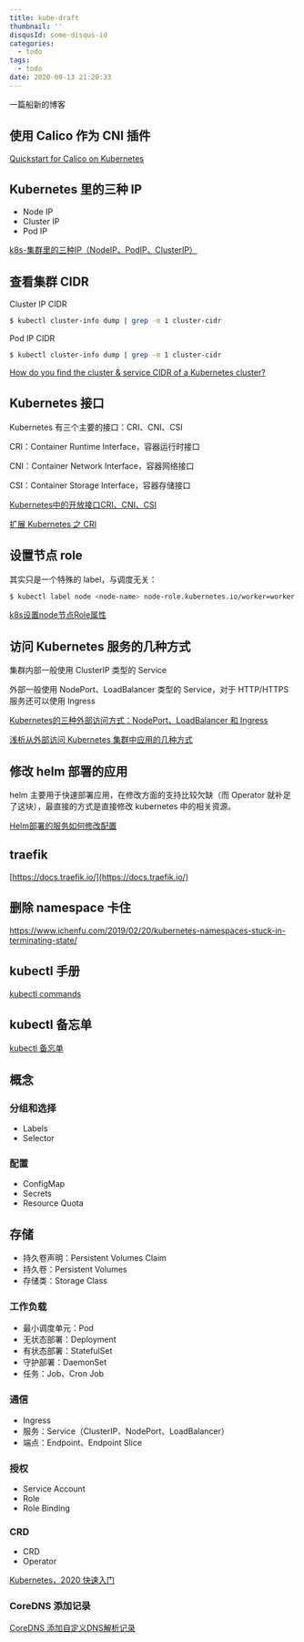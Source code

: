 ```yaml
---
title: kube-draft
thumbnail: ''
disqusId: some-disqus-id
categories:
  - todo
tags:
  - todo
date: 2020-09-13 21:20:33
---
```


一篇船新的博客

<!-- more -->

## 使用 Calico 作为 CNI 插件

[Quickstart for Calico on Kubernetes](https://docs.projectcalico.org/getting-started/kubernetes/quickstart)

## Kubernetes 里的三种 IP

- Node IP
- Cluster IP
- Pod IP

[k8s-集群里的三种IP（NodeIP、PodIP、ClusterIP）](https://blog.csdn.net/qq_21187515/article/details/101363521)

##  查看集群 CIDR

Cluster IP CIDR

```bash
$ kubectl cluster-info dump | grep -m 1 cluster-cidr 
```

Pod IP CIDR

```bash
$ kubectl cluster-info dump | grep -m 1 cluster-cidr
```

[How do you find the cluster & service CIDR of a Kubernetes cluster?
](https://stackoverflow.com/questions/44190607/how-do-you-find-the-cluster-service-cidr-of-a-kubernetes-cluster)

## Kubernetes 接口

Kubernetes 有三个主要的接口：CRI、CNI、CSI

CRI：Container Runtime Interface，容器运行时接口

CNI：Container Network Interface，容器网络接口

CSI：Container Storage Interface，容器存储接口

[Kubernetes中的开放接口CRI、CNI、CSI](https://zhuanlan.zhihu.com/p/33390023)

[扩展 Kubernetes 之 CRI](https://zhuanlan.zhihu.com/p/33390023)

## 设置节点 role

其实只是一个特殊的 label，与调度无关：

```bash
$ kubectl label node <node-name> node-role.kubernetes.io/worker=worker
```

[k8s设置node节点Role属性](https://docs.lvrui.io/2018/11/01/k8s%E8%AE%BE%E7%BD%AEnode%E8%8A%82%E7%82%B9Role%E5%B1%9E%E6%80%A7/)

## 访问 Kubernetes 服务的几种方式

集群内部一般使用 ClusterIP 类型的 Service

外部一般使用 NodePort、LoadBalancer 类型的 Service，对于 HTTP/HTTPS 服务还可以使用 Ingress

[Kubernetes的三种外部访问方式：NodePort、LoadBalancer 和 Ingress](http://dockone.io/article/4884)

[浅析从外部访问 Kubernetes 集群中应用的几种方式](https://juejin.im/post/6844903654391021581)

## 修改 helm 部署的应用

helm 主要用于快速部署应用，在修改方面的支持比较欠缺（而 Operator 就补足了这块），最直接的方式是直接修改 kubernetes 中的相关资源。

[Helm部署的服务如何修改配置](https://blog.csdn.net/boling_cavalry/article/details/105004586)

## traefik

[https://docs.traefik.io/](https://docs.traefik.io/)

## 删除 namespace 卡住

https://www.ichenfu.com/2019/02/20/kubernetes-namespaces-stuck-in-terminating-state/

## kubectl 手册

[kubectl commands](https://kubernetes.io/docs/reference/generated/kubectl/kubectl-commands)

## kubectl 备忘单

[kubectl 备忘单](https://kubernetes.io/zh/docs/reference/kubectl/cheatsheet/#kubectl-%E8%87%AA%E5%8A%A8%E8%A1%A5%E5%85%A8)

## 概念

### 分组和选择

- Labels
- Selector

### 配置 

- ConfigMap 
- Secrets
- Resource Quota

## 存储

- 持久卷声明：Persistent Volumes Claim
- 持久卷：Persistent Volumes 
- 存储类：Storage Class

### 工作负载

- 最小调度单元：Pod
- 无状态部署：Deployment
- 有状态部署：StatefulSet
- 守护部署：DaemonSet
- 任务：Job、Cron Job

### 通信

- Ingress  
- 服务：Service（ClusterIP、NodePort、LoadBalancer）
- 端点：Endpoint、Endpoint Slice

### 授权

- Service Account
- Role
- Role Binding

### CRD

- CRD
- Operator

[Kubernetes，2020 快速入门](https://zhuanlan.zhihu.com/p/100644716)

### CoreDNS 添加记录

[CoreDNS 添加自定义DNS解析记录](https://www.cnblogs.com/keithtt/p/13204497.html)
